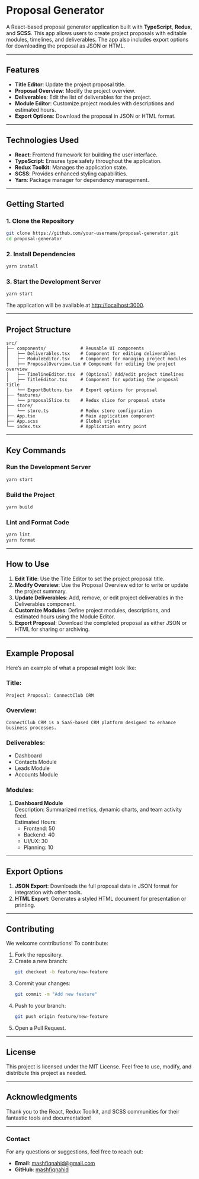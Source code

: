# **Proposal Generator**

A React-based proposal generator application built with **TypeScript**, **Redux**, and **SCSS**. This app allows users to create project proposals with editable modules, timelines, and deliverables. The app also includes export options for downloading the proposal as JSON or HTML.

---

## **Features**

- **Title Editor**: Update the project proposal title.
- **Proposal Overview**: Modify the project overview.
- **Deliverables**: Edit the list of deliverables for the project.
- **Module Editor**: Customize project modules with descriptions and estimated hours.
- **Export Options**: Download the proposal in JSON or HTML format.

---

## **Technologies Used**

- **React**: Frontend framework for building the user interface.
- **TypeScript**: Ensures type safety throughout the application.
- **Redux Toolkit**: Manages the application state.
- **SCSS**: Provides enhanced styling capabilities.
- **Yarn**: Package manager for dependency management.

---

## **Getting Started**

### **1. Clone the Repository**
```bash
git clone https://github.com/your-username/proposal-generator.git
cd proposal-generator
```

### **2. Install Dependencies**
```bash
yarn install
```

### **3. Start the Development Server**
```bash
yarn start
```

The application will be available at [http://localhost:3000](http://localhost:3000).

---

## **Project Structure**

```
src/
├── components/             # Reusable UI components
│   ├── Deliverables.tsx    # Component for editing deliverables
│   ├── ModuleEditor.tsx    # Component for managing project modules
│   ├── ProposalOverview.tsx # Component for editing the project overview
│   ├── TimelineEditor.tsx  # (Optional) Add/edit project timelines
│   ├── TitleEditor.tsx     # Component for updating the proposal title
│   └── ExportButtons.tsx   # Export options for proposal
├── features/
│   └── proposalSlice.ts    # Redux slice for proposal state
├── store/
│   └── store.ts            # Redux store configuration
├── App.tsx                 # Main application component
├── App.scss                # Global styles
└── index.tsx               # Application entry point
```

---

## **Key Commands**

### **Run the Development Server**
```bash
yarn start
```

### **Build the Project**
```bash
yarn build
```

### **Lint and Format Code**
```bash
yarn lint
yarn format
```

---

## **How to Use**

1. **Edit Title**: Use the Title Editor to set the project proposal title.
2. **Modify Overview**: Use the Proposal Overview editor to write or update the project summary.
3. **Update Deliverables**: Add, remove, or edit project deliverables in the Deliverables component.
4. **Customize Modules**: Define project modules, descriptions, and estimated hours using the Module Editor.
5. **Export Proposal**: Download the completed proposal as either JSON or HTML for sharing or archiving.

---

## **Example Proposal**

Here’s an example of what a proposal might look like:

### **Title**: 
`Project Proposal: ConnectClub CRM`

### **Overview**: 
`ConnectClub CRM is a SaaS-based CRM platform designed to enhance business processes.`

### **Deliverables**:
- Dashboard
- Contacts Module
- Leads Module
- Accounts Module

### **Modules**:
1. **Dashboard Module**  
   Description: Summarized metrics, dynamic charts, and team activity feed.  
   Estimated Hours:  
   - Frontend: 50  
   - Backend: 40  
   - UI/UX: 30  
   - Planning: 10  

---

## **Export Options**

1. **JSON Export**: Downloads the full proposal data in JSON format for integration with other tools.
2. **HTML Export**: Generates a styled HTML document for presentation or printing.

---

## **Contributing**

We welcome contributions! To contribute:
1. Fork the repository.
2. Create a new branch:
   ```bash
   git checkout -b feature/new-feature
   ```
3. Commit your changes:
   ```bash
   git commit -m "Add new feature"
   ```
4. Push to your branch:
   ```bash
   git push origin feature/new-feature
   ```
5. Open a Pull Request.

---

## **License**

This project is licensed under the MIT License. Feel free to use, modify, and distribute this project as needed.

---

## **Acknowledgments**

Thank you to the React, Redux Toolkit, and SCSS communities for their fantastic tools and documentation!

---

### **Contact**

For any questions or suggestions, feel free to reach out:
- **Email**: mashfiqnahid@gmail.com
- **GitHub**: [mashfiqnahid](https://github.com/mashfiqnahid)